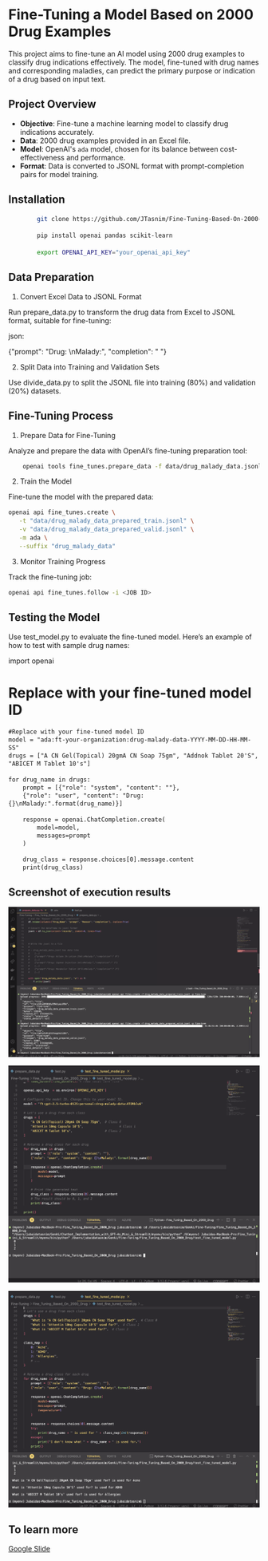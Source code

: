 # Fine-Tuning a Model Based on 2000 Drug Examples

This project aims to fine-tune an AI model using 2000 drug examples to classify drug indications effectively. The model, fine-tuned with drug names and corresponding maladies, can predict the primary purpose or indication of a drug based on input text.

## Project Overview

- **Objective**: Fine-tune a machine learning model to classify drug indications accurately.
- **Data**: 2000 drug examples provided in an Excel file.
- **Model**: OpenAI's `ada` model, chosen for its balance between cost-effectiveness and performance.
- **Format**: Data is converted to JSONL format with prompt-completion pairs for model training.

## Installation

```bash
        git clone https://github.com/JTasnim/Fine-Tuning-Based-On-2000-Drug.git

        pip install openai pandas scikit-learn

        export OPENAI_API_KEY="your_openai_api_key"
```

## Data Preparation

1. Convert Excel Data to JSONL Format

Run prepare_data.py to transform the drug data from Excel to JSONL format, suitable for fine-tuning:

json:

{"prompt": "Drug: <DRUG NAME>\\nMalady:", "completion": " <MALADY ID>"}

2. Split Data into Training and Validation Sets

Use divide_data.py to split the JSONL file into training (80%) and validation (20%) datasets.

## Fine-Tuning Process

1. Prepare Data for Fine-Tuning

Analyze and prepare the data with OpenAI’s fine-tuning preparation tool:

```bash
    openai tools fine_tunes.prepare_data -f data/drug_malady_data.jsonl
```

2. Train the Model

Fine-tune the model with the prepared data:

```bash
openai api fine_tunes.create \
   -t "data/drug_malady_data_prepared_train.jsonl" \
   -v "data/drug_malady_data_prepared_valid.jsonl" \
   -m ada \
   --suffix "drug_malady_data"
```

3. Monitor Training Progress

Track the fine-tuning job:

```bash
openai api fine_tunes.follow -i <JOB ID>
```

## Testing the Model

Use test_model.py to evaluate the fine-tuned model. Here’s an example of how to test with sample drug names:

import openai

# Replace with your fine-tuned model ID

    #Replace with your fine-tuned model ID
    model = "ada:ft-your-organization:drug-malady-data-YYYY-MM-DD-HH-MM-SS"
    drugs = ["A CN Gel(Topical) 20gmA CN Soap 75gm", "Addnok Tablet 20'S", "ABICET M Tablet 10's"]

    for drug_name in drugs:
        prompt = [{"role": "system", "content": ""},
        {"role": "user", "content": "Drug: {}\nMalady:".format(drug_name)}]

        response = openai.ChatCompletion.create(
            model=model,
            messages=prompt
        )

        drug_class = response.choices[0].message.content
        print(drug_class)

## Screenshot of execution results

![My Project Screenshot](assets/Screenshot1.png)

![My Project Screenshot](assets/Screenshot2.png)

![My Project Screenshot](assets/Screenshot3.png)

## To learn more

[Google Slide](./assets/Fine-tuning-model-based-on-2000-drug.pptx)
